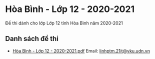 # Hòa Bình - Lớp 12 - 2020-2021

Đề thi dành cho lớp Lớp 12 tỉnh Hòa Bình năm 2020-2021

## Danh sách đề thi

- [Hòa Bình - Lớp 12 - 2020-2021.pdf](Hòa%20Bình%20-%20Lớp%2012%20-%202020-2021.pdf)
Email: linhptm.21it@vku.udn.vn

